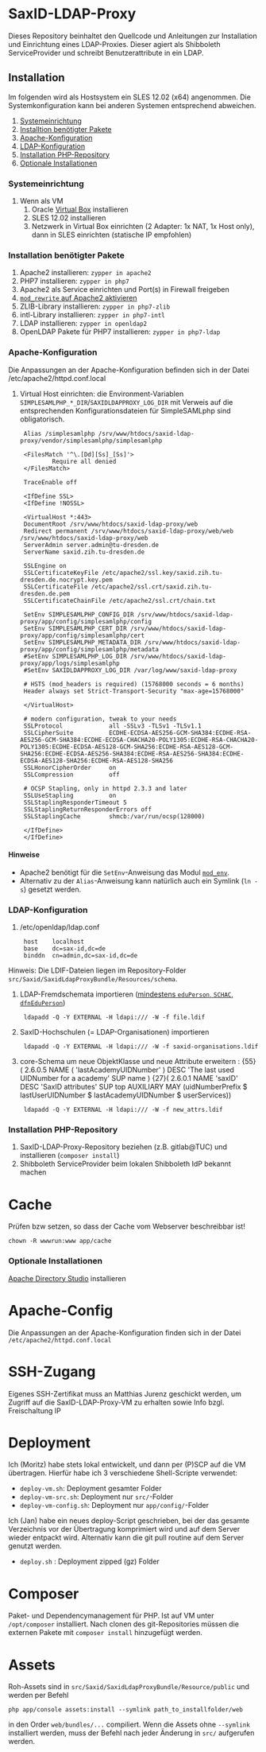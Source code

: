 # SaxID-LDAP-Proxy #

Dieses Repository beinhaltet den Quellcode und Anleitungen zur Installation und Einrichtung eines LDAP-Proxies. Dieser agiert als Shibboleth ServiceProvider und schreibt Benutzerattribute in ein LDAP.

## Installation ##

Im folgenden wird als Hostsystem ein SLES 12.02 (x64) angenommen. Die Systemkonfiguration kann bei anderen Systemen entsprechend abweichen.

1. [Systemeinrichtung](#system)
1. [Installtion benötigter Pakete](#pakete)
1. [Apache-Konfiguration](#apache)
1. [LDAP-Konfiguration](#ldap)
1. [Installation PHP-Repository](#php)
1. [Optionale Installationen](#optional)

### <a name="system"></a>Systemeinrichtung ###

1. Wenn als VM
   1. Oracle [Virtual Box](https://www.virtualbox.org/) installieren
   1. SLES 12.02 installieren
   1. Netzwerk in Virtual Box einrichten (2 Adapter: 1x NAT, 1x Host only), dann in SLES einrichten (statische IP empfohlen)

### <a name="pakete"></a>Installation benötigter Pakete ###

1. Apache2 installieren: `zypper in apache2`
1. PHP7 installieren: `zypper in php7`
1. Apache2 als Service einrichten und Port(s) in Firewall freigeben
1. [`mod_rewrite` auf Apache2 aktivieren](http://askubuntu.com/questions/48362/how-to-enable-mod-rewrite-in-apache)
1. ZLIB-Library installieren: `zypper in php7-zlib`
1. intl-Library installieren: `zypper in php7-intl`
1. LDAP installieren: `zypper in openldap2`
1. OpenLDAP Pakete für PHP7 installieren: `zypper in php7-ldap`

### <a name="apache"></a>Apache-Konfiguration ###

Die Anpassungen an der Apache-Konfiguration befinden sich in der Datei
        /etc/apache2/httpd.conf.local

1. Virtual Host einrichten: die Environment-Variablen `SIMPLESAMLPHP_*_DIR`/`SAXIDLDAPPROXY_LOG_DIR` mit Verweis auf die entsprechenden Konfigurationsdateien für SimpleSAMLphp sind obligatorisch.

        Alias /simplesamlphp /srv/www/htdocs/saxid-ldap-proxy/vendor/simplesamlphp/simplesamlphp

        <FilesMatch '^\.[Dd][Ss]_[Ss]'>
                Require all denied
        </FilesMatch>

        TraceEnable off

        <IfDefine SSL>
        <IfDefine !NOSSL>

        <VirtualHost *:443>
        DocumentRoot /srv/www/htdocs/saxid-ldap-proxy/web
        Redirect permanent /srv/www/htdocs/saxid-ldap-proxy/web/web /srv/www/htdocs/saxid-ldap-proxy/web
        ServerAdmin server.admin@tu-dresden.de
        ServerName saxid.zih.tu-dresden.de

        SSLEngine on
        SSLCertificateKeyFile /etc/apache2/ssl.key/saxid.zih.tu-dresden.de.nocrypt.key.pem
        SSLCertificateFile /etc/apache2/ssl.crt/saxid.zih.tu-dresden.de.pem
        SSLCertificateChainFile /etc/apache2/ssl.crt/chain.txt

        SetEnv SIMPLESAMLPHP_CONFIG_DIR /srv/www/htdocs/saxid-ldap-proxy/app/config/simplesamlphp/config
        SetEnv SIMPLESAMLPHP_CERT_DIR /srv/www/htdocs/saxid-ldap-proxy/app/config/simplesamlphp/cert
        SetEnv SIMPLESAMLPHP_METADATA_DIR /srv/www/htdocs/saxid-ldap-proxy/app/config/simplesamlphp/metadata
        #SetEnv SIMPLESAMLPHP_LOG_DIR /srv/www/htdocs/saxid-ldap-proxy/app/logs/simplesamlphp
        #SetEnv SAXIDLDAPPROXY_LOG_DIR /var/log/www/saxid-ldap-proxy

        # HSTS (mod_headers is required) (15768000 seconds = 6 months)
        Header always set Strict-Transport-Security "max-age=15768000"

        </VirtualHost>

        # modern configuration, tweak to your needs
        SSLProtocol             all -SSLv3 -TLSv1 -TLSv1.1
        SSLCipherSuite          ECDHE-ECDSA-AES256-GCM-SHA384:ECDHE-RSA-AES256-GCM-SHA384:ECDHE-ECDSA-CHACHA20-POLY1305:ECDHE-RSA-CHACHA20-POLY1305:ECDHE-ECDSA-AES128-GCM-SHA256:ECDHE-RSA-AES128-GCM-SHA256:ECDHE-ECDSA-AES256-SHA384:ECDHE-RSA-AES256-SHA384:ECDHE-ECDSA-AES128-SHA256:ECDHE-RSA-AES128-SHA256
        SSLHonorCipherOrder     on
        SSLCompression          off

        # OCSP Stapling, only in httpd 2.3.3 and later
        SSLUseStapling          on
        SSLStaplingResponderTimeout 5
        SSLStaplingReturnResponderErrors off
        SSLStaplingCache        shmcb:/var/run/ocsp(128000)

        </IfDefine>
        </IfDefine>


#### Hinweise ####

* Apache2 benötigt für die `SetEnv`-Anweisung das Modul [`mod_env`](http://httpd.apache.org/docs/2.2/mod/mod_env.html).
* Alternativ zu der `Alias`-Anweisung kann natürlich auch ein Symlink (`ln -s`) gesetzt werden.

### <a name="ldap"></a>LDAP-Konfiguration ###

1. /etc/openldap/ldap.conf

        host    localhost
        base    dc=sax-id,dc=de
        binddn  cn=admin,dc=sax-id,dc=de

Hinweis: Die LDIF-Dateien liegen im Repository-Folder `src/Saxid/SaxidLdapProxyBundle/Resources/schema`.

1. LDAP-Fremdschemata importieren ([mindestens `eduPerson`, `SCHAC`, `dfnEduPerson`](https://www.aai.dfn.de/der-dienst/attribute/))

        ldapadd -Q -Y EXTERNAL -H ldapi:/// -W -f file.ldif

1. SaxID-Hochschulen (= LDAP-Organisationen) importieren

        ldapadd -Q -Y EXTERNAL -H ldapi:/// -W -f saxid-organisations.ldif

1. core-Schema um neue ObjektKlasse und neue Attribute erweitern :
{55}( 2.6.0.5 NAME ( 'lastAcademyUIDNumber' ) DESC 'The last used UIDNumber for a academy' SUP name ) 
{27}( 2.6.0.1 NAME 'saxID' DESC 'SaxID attributes' SUP top AUXILIARY MAY (uidNumberPrefix $ lastUserUIDNumber $ lastAcademyUIDNumber $ userServices))

        ldapadd -Q -Y EXTERNAL -H ldapi:/// -W -f new_attrs.ldif

### <a name="php"></a>Installation PHP-Repository ###

1. SaxID-LDAP-Proxy-Repository beziehen (z.B. gitlab@TUC) und installieren (`composer install`)
1. Shibboleth ServiceProvider beim lokalen Shibboleth IdP bekannt machen

# Cache

Prüfen bzw setzen, so dass der Cache vom Webserver beschreibbar ist!

    chown -R wwwrun:www app/cache

### <a name="optional"></a>Optionale Installationen ###

[Apache Directory Studio](https://directory.apache.org/studio/) installieren

# Apache-Config

Die Anpassungen an der Apache-Konfiguration finden sich in der Datei `/etc/apache2/httpd.conf.local`

# SSH-Zugang

Eigenes SSH-Zertifikat muss an Matthias Jurenz geschickt werden, um Zugriff auf die SaxID-LDAP-Proxy-VM zu erhalten sowie Info bzgl. Freischaltung IP

# Deployment

Ich (Moritz) habe stets lokal entwickelt, und dann per (P)SCP auf die VM übertragen. Hierfür habe ich 3 verschiedene Shell-Scripte verwendet:

* `deploy-vm.sh`: Deployment gesamter Folder
* `deploy-vm-src.sh`: Deployment nur `src/`-Folder
* `deploy-vm-config.sh`: Deployment nur `app/config/`-Folder

Ich (Jan) habe ein neues deploy-Script geschrieben, bei der das gesamte Verzeichnis vor der Übertragung komprimiert wird und auf dem Server wieder entpackt wird. Alternativ kann die git pull routine auf dem Server genutzt werden.

* `deploy.sh` : Deployment zipped (gz) Folder

# Composer

Paket- und Dependencymanagement für PHP. Ist auf VM unter `/opt/composer` installiert. Nach clonen des git-Repositories müssen die externen Pakete mit `composer install` hinzugefügt werden.

# Assets

Roh-Assets sind in `src/Saxid/SaxidLdapProxyBundle/Resource/public` und werden per Befehl

    php app/console assets:install --symlink path_to_installfolder/web

in den Order `web/bundles/...` compiliert. Wenn die Assets ohne `--symlink` installiert werden, muss der Befehl nach jeder Änderung in `src/` aufgerufen werden.
